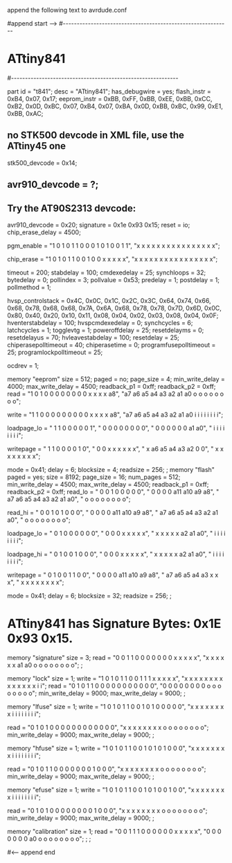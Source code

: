 append the following text to avrdude.conf

#append start -->
#------------------------------------------------------------ 
# ATtiny841 
#------------------------------------------------------------ 

part 
id = "t841"; 
desc = "ATtiny841"; 
has_debugwire = yes; 
flash_instr = 0xB4, 0x07, 0x17; 
eeprom_instr = 0xBB, 0xFF, 0xBB, 0xEE, 0xBB, 0xCC, 0xB2, 0x0D, 
0xBC, 0x07, 0xB4, 0x07, 0xBA, 0x0D, 0xBB, 0xBC, 
0x99, 0xE1, 0xBB, 0xAC; 
## no STK500 devcode in XML file, use the ATtiny45 one 
stk500_devcode = 0x14; 
## avr910_devcode = ?; 
## Try the AT90S2313 devcode: 
avr910_devcode = 0x20; 
signature = 0x1e 0x93 0x15; 
reset = io; 
chip_erase_delay = 4500; 

pgm_enable = "1 0 1 0 1 1 0 0 0 1 0 1 0 0 1 1", 
"x x x x x x x x x x x x x x x x"; 

chip_erase = "1 0 1 0 1 1 0 0 1 0 0 x x x x x", 
"x x x x x x x x x x x x x x x x"; 

timeout = 200; 
stabdelay = 100; 
cmdexedelay = 25; 
synchloops = 32; 
bytedelay = 0; 
pollindex = 3; 
pollvalue = 0x53; 
predelay = 1; 
postdelay = 1; 
pollmethod = 1; 

hvsp_controlstack = 
0x4C, 0x0C, 0x1C, 0x2C, 0x3C, 0x64, 0x74, 0x66, 
0x68, 0x78, 0x68, 0x68, 0x7A, 0x6A, 0x68, 0x78, 
0x78, 0x7D, 0x6D, 0x0C, 0x80, 0x40, 0x20, 0x10, 
0x11, 0x08, 0x04, 0x02, 0x03, 0x08, 0x04, 0x0F; 
hventerstabdelay = 100; 
hvspcmdexedelay = 0; 
synchcycles = 6; 
latchcycles = 1; 
togglevtg = 1; 
poweroffdelay = 25; 
resetdelayms = 0; 
resetdelayus = 70; 
hvleavestabdelay = 100; 
resetdelay = 25; 
chiperasepolltimeout = 40; 
chiperasetime = 0; 
programfusepolltimeout = 25; 
programlockpolltimeout = 25; 

ocdrev = 1; 

memory "eeprom" 
size = 512; 
paged = no; 
page_size = 4; 
min_write_delay = 4000; 
max_write_delay = 4500; 
readback_p1 = 0xff; 
readback_p2 = 0xff; 
read = "1 0 1 0 0 0 0 0 0 0 0 x x x x a8", 
"a7 a6 a5 a4 a3 a2 a1 a0 o o o o o o o o"; 

write = "1 1 0 0 0 0 0 0 0 0 0 x x x x a8", 
"a7 a6 a5 a4 a3 a2 a1 a0 i i i i i i i i"; 

loadpage_lo = " 1 1 0 0 0 0 0 1", 
" 0 0 0 0 0 0 0 0", 
" 0 0 0 0 0 0 a1 a0", 
" i i i i i i i i"; 

writepage = " 1 1 0 0 0 0 1 0", 
" 0 0 x x x x x x", 
" x a6 a5 a4 a3 a2 0 0", 
" x x x x x x x x"; 

mode = 0x41; 
delay = 6; 
blocksize = 4; 
readsize = 256; 
; 
memory "flash" 
paged = yes; 
size = 8192; 
page_size = 16; 
num_pages = 512; 
min_write_delay = 4500; 
max_write_delay = 4500; 
readback_p1 = 0xff; 
readback_p2 = 0xff; 
read_lo = " 0 0 1 0 0 0 0 0", 
" 0 0 0 0 a11 a10 a9 a8", 
" a7 a6 a5 a4 a3 a2 a1 a0", 
" o o o o o o o o"; 

read_hi = " 0 0 1 0 1 0 0 0", 
" 0 0 0 0 a11 a10 a9 a8", 
" a7 a6 a5 a4 a3 a2 a1 a0", 
" o o o o o o o o"; 

loadpage_lo = " 0 1 0 0 0 0 0 0",
" 0 0 0 x x x x x",
" x x x x x a2 a1 a0",
" i i i i i i i i";

loadpage_hi = " 0 1 0 0 1 0 0 0",
" 0 0 0 x x x x x",
" x x x x x a2 a1 a0",
" i i i i i i i i";

writepage = " 0 1 0 0 1 1 0 0",
" 0 0 0 0 a11 a10 a9 a8",
" a7 a6 a5 a4 a3 x x x",
" x x x x x x x x";

mode = 0x41; 
delay = 6; 
blocksize = 32; 
readsize = 256; 
; 
# ATtiny841 has Signature Bytes: 0x1E 0x93 0x15. 
memory "signature" 
size = 3; 
read = "0 0 1 1 0 0 0 0 0 0 0 x x x x x", 
"x x x x x x a1 a0 o o o o o o o o"; 
; 

memory "lock" 
size = 1; 
write = "1 0 1 0 1 1 0 0 1 1 1 x x x x x", 
"x x x x x x x x x x x x x x i i"; 
read = "0 1 0 1 1 0 0 0 0 0 0 0 0 0 0 0", 
"0 0 0 0 0 0 0 0 o o o o o o o o"; 
min_write_delay = 9000; 
max_write_delay = 9000; 
; 

memory "lfuse" 
size = 1; 
write = "1 0 1 0 1 1 0 0 1 0 1 0 0 0 0 0", 
"x x x x x x x x i i i i i i i i"; 

read = "0 1 0 1 0 0 0 0 0 0 0 0 0 0 0 0", 
"x x x x x x x x o o o o o o o o"; 
min_write_delay = 9000; 
max_write_delay = 9000; 
; 

memory "hfuse" 
size = 1; 
write = "1 0 1 0 1 1 0 0 1 0 1 0 1 0 0 0", 
"x x x x x x x x i i i i i i i i"; 

read = "0 1 0 1 1 0 0 0 0 0 0 0 1 0 0 0", 
"x x x x x x x x o o o o o o o o"; 
min_write_delay = 9000; 
max_write_delay = 9000; 
; 

memory "efuse" 
size = 1; 
write = "1 0 1 0 1 1 0 0 1 0 1 0 0 1 0 0", 
"x x x x x x x x i i i i i i i i";

read = "0 1 0 1 0 0 0 0 0 0 0 0 1 0 0 0", 
"x x x x x x x x o o o o o o o o"; 
min_write_delay = 9000; 
max_write_delay = 9000; 
; 

memory "calibration" 
size = 1; 
read = "0 0 1 1 1 0 0 0 0 0 0 x x x x x", 
"0 0 0 0 0 0 0 a0 o o o o o o o o"; 
; 
;

#<-- append end
